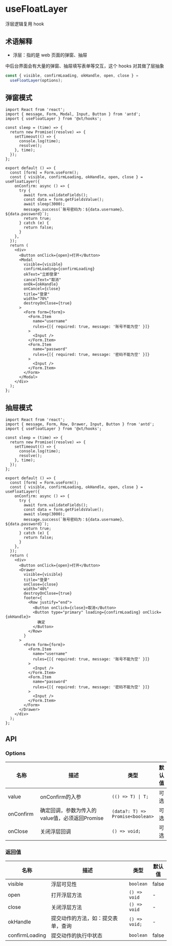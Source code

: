 # useFloatLayer

浮层逻辑复用 hook

## 术语解释

- 浮层：指的是 web 页面的弹窗、抽屉

中后台界面会有大量的弹窗、抽屉填写表单等交互，这个 hooks 对其做了层抽象

```ts
const { visible, confirmLoading, okHandle, open, close } =
  useFloatLayer(options);
```

## 弹窗模式

```tsx
import React from 'react';
import { message, Form, Modal, Input, Button } from 'antd';
import { useFloatLayer } from '@xt/hooks';

const sleep = (time) => {
  return new Promise((resolve) => {
    setTimeout(() => {
      console.log(time);
      resolve();
    }, time);
  });
};

export default () => {
  const [form] = Form.useForm();
  const { visible, confirmLoading, okHandle, open, close } = useFloatLayer({
    onConfirm: async () => {
      try {
        await form.validateFields();
        const data = form.getFieldsValue();
        await sleep(3000);
        message.success(`账号密码为：${data.username}、${data.password}`);
        return true;
      } catch (e) {
        return false;
      }
    },
  });
  return (
    <div>
      <Button onClick={open}>打开</Button>
      <Modal
        visible={visible}
        confirmLoading={confirmLoading}
        okText="立即登录"
        cancelText="取消"
        onOk={okHandle}
        onCancel={close}
        title="登录"
        width="70%"
        destroyOnClose={true}
      >
        <Form form={form}>
          <Form.Item
            name="username"
            rules={[{ required: true, message: '账号不能为空' }]}
          >
            <Input />
          </Form.Item>
          <Form.Item
            name="password"
            rules={[{ required: true, message: '密码不能为空' }]}
          >
            <Input />
          </Form.Item>
        </Form>
      </Modal>
    </div>
  );
};
```

## 抽屉模式

```tsx
import React from 'react';
import { message, Form, Row, Drawer, Input, Button } from 'antd';
import { useFloatLayer } from '@xt/hooks';

const sleep = (time) => {
  return new Promise((resolve) => {
    setTimeout(() => {
      console.log(time);
      resolve();
    }, time);
  });
};

export default () => {
  const [form] = Form.useForm();
  const { visible, confirmLoading, okHandle, open, close } = useFloatLayer({
    onConfirm: async () => {
      try {
        await form.validateFields();
        const data = form.getFieldsValue();
        await sleep(3000);
        message.success(`账号密码为：${data.username}、${data.password}`);
        return true;
      } catch (e) {
        return false;
      }
    },
  });
  return (
    <div>
      <Button onClick={open}>打开</Button>
      <Drawer
        visible={visible}
        title="登录"
        onClose={close}
        width="40%"
        destroyOnClose={true}
        footer={
          <Row justify="end">
            <Button onClick={close}>取消</Button>
            <Button type="primary" loading={confirmLoading} onClick={okHandle}>
              确定
            </Button>
          </Row>
        }
      >
        <Form form={form}>
          <Form.Item
            name="username"
            rules={[{ required: true, message: '账号不能为空' }]}
          >
            <Input />
          </Form.Item>
          <Form.Item
            name="password"
            rules={[{ required: true, message: '密码不能为空' }]}
          >
            <Input />
          </Form.Item>
        </Form>
      </Drawer>
    </div>
  );
};
```

## API

### Options

<table>
  <thead>
    <tr>
      <th width="100">名称</th>
      <th width="600">描述</th>
      <th >类型</th>
      <th>默认值</th>
    </tr>
  </thead>
  <tbody>
    <tr>
      <td>value</td>
      <td>onConfirm的入参</td>
      <td><code>(() => T) | T;</code></td>
      <td>可选</td>
    </tr>
    <tr>
      <td>onConfirm</td>
      <td>确定回调，参数为传入的value值，必须返回Promise</td>
      <td><code>(data?: T) => Promise&lt;boolean&gt;</code></td>
      <td>可选</td>
    </tr>
    <tr>
      <td>onClose</td>
      <td>关闭浮层回调</td>
      <td><code>() => void;</code></td>
      <td>可选</td>
    </tr>
  </tbody>
</table>

### 返回值

<table>
  <thead>
    <tr>
      <th width="100">名称</th>
      <th width="600">描述</th>
      <th >类型</th>
      <th>默认值</th>
    </tr>
  </thead>
  <tbody>
    <tr>
      <td>visible</td>
      <td>浮层可见性</td>
      <td><code>boolean</code></td>
      <td>false</td>
    </tr>
    <tr>
      <td>open</td>
      <td>打开浮层方法</td>
      <td><code>() => void</code></td>
      <td>-</td>
    </tr>
    <tr>
      <td>close</td>
      <td>关闭浮层方法</td>
      <td><code>() => void</code></td>
      <td>-</td>
    </tr>
    <tr>
      <td>okHandle</td>
      <td>提交动作的方法，如：提交表单，查询</td>
      <td><code>() => void;</code></td>
      <td>-</td>
    </tr>
     <tr>
      <td>confirmLoading</td>
      <td>提交动作的执行中状态</td>
      <td><code>boolean</code></td>
      <td>false</td>
    </tr>
  </tbody>
</table>
